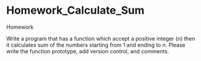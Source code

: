 # Homework_Calculate_Sum
Homework


Write a program that has a function which accept a positive integer (n) then it calculates sum of the numbers starting from 1 and ending to n. Please write the function prototype, add version control, and comments.
